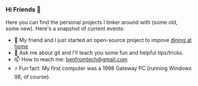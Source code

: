 ### Hi Friends 👋

<!--
**benhurley/benhurley** is a ✨ _special_ ✨ repository because its `README.md` (this file) appears on your GitHub profile. 
-->

Here you can find the personal projects I tinker around with (some old, some new). Here's a snapshot of current events:

- 🌱 My friend and I just started an open-source project to impove [dining at home](https://github.com/benhurley/food-feels)
- 💬 Ask me about git and I'll teach you some fun and helpful tips/tricks.
- 📫 How to reach me: benfromtech@gmail.com
- ⚡ Fun fact: My first computer was a 1998 Gateway PC (running Windows 98, of course).

